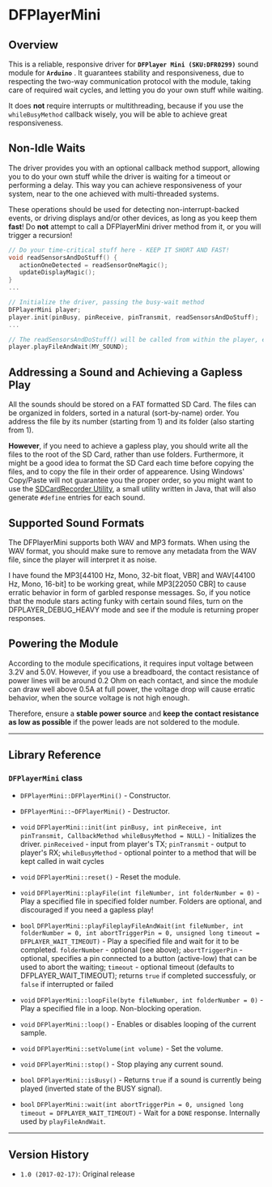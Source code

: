 # DFPlayerMini

## Overview
This is a reliable, responsive driver for **`DFPlayer Mini (SKU:DFR0299)`** sound module for **`Arduino`** . It guarantees stability 
and responsiveness, due to respecting the two-way communication protocol with the module, taking care of required wait cycles, 
and letting you do your own stuff while waiting.

It does **not** require interrupts or multithreading, because if you use the `whileBusyMethod` callback wisely, you will be able
to achieve great responsiveness.

## Non-Idle Waits
The driver provides you with an optional callback method support, allowing you to do your own stuff while the driver is
waiting for a timeout or performing a delay. This way you can achieve responsiveness of your system, near to the one achieved
with multi-threaded systems. 

These operations should be used for detecting non-interrupt-backed events, or driving displays and/or other devices, as long as
you keep them **fast**! Do **not** attempt to call a DFPlayerMini driver method from it, or you will trigger a recursion!

```C++
// Do your time-critical stuff here - KEEP IT SHORT AND FAST!
void readSensorsAndDoStuff() {
   actionOneDetected = readSensorOneMagic();
   updateDisplayMagic();
}
...

// Initialize the driver, passing the busy-wait method
DFPlayerMini player;
player.init(pinBusy, pinReceive, pinTransmit, readSensorsAndDoStuff);
...

// The readSensorsAndDoStuff() will be called from within the player, even when playing or waiting
player.playFileAndWait(MY_SOUND);

```

## Addressing a Sound and Achieving a Gapless Play
All the sounds should be stored on a FAT formatted SD Card. The files can be organized in folders, sorted in a natural
(sort-by-name) order. You address the file by its number (starting from 1) and its folder (also starting from 1).

**However**, if you need to achieve a gapless play, you should write all the files to the root of the SD Card, rather than use
folders. Furthermore, it might be a good idea to format the SD Card each time before copying the files, and to copy the
file in their order of appearence. Using Windows' Copy/Paste will not guarantee you the proper order, so you might want
to use the [SDCardRecorder Utility](https://github.com/jonnieZG/SDCardRecorder), a small utility written in Java, that will
also generate `#define` entries for each sound.

## Supported Sound Formats
The DFPlayerMini supports both WAV and MP3 formats. When using the WAV format, you should make sure to remove any metadata
from the WAV file, since the player will interpret it as noise.

I have found the MP3[44100 Hz, Mono, 32-bit float, VBR] and WAV[44100 Hz, Mono, 16-bit] to be working great, while MP3[22050 CBR]
to cause erratic behavior in form of garbled response messages. So, if you notice that the module stars acting funky with certain
sound files, turn on the DFPLAYER_DEBUG_HEAVY mode and see if the module is returning proper responses.

## Powering the Module
According to the module specifications, it requires input voltage between 3.2V and 5.0V. However, if you use a breadboard, the
contact resistance of power lines will be around 0.2 Ohm on each contact, and since the module can draw well above 0.5A at full 
power, the voltage drop will cause erratic behavior, when the source voltage is not high enough.

Therefore, ensure a **stable power source** and **keep the contact resistance as low as possible** if the power leads are not soldered
to the module.

------------------------

## Library Reference

### `DFPlayerMini` class

- `DFPlayerMini::DFPlayerMini()` - Constructor.

- `DFPlayerMini::~DFPlayerMini()` - Destructor.

- `void` `DFPlayerMini::init(int pinBusy, int pinReceive, int pinTransmit, CallbackMethod whileBusyMethod = NULL)` -
   Initializes the driver. 
   `pinReceived` - input from player's TX;
   `pinTransmit` - output to player's RX; 
   `whileBusyMethod` - optional pointer to a method that will be kept called in wait cycles

- `void` `DFPlayerMini::reset()` - Reset the module.

- `void` `DFPlayerMini::playFile(int fileNumber, int folderNumber = 0)` - Play a specified file in specified folder number.
   Folders are optional, and discouraged if you need a gapless play!

- `bool` `DFPlayerMini::playFileplayFileAndWait(int fileNumber, int folderNumber = 0, int abortTriggerPin = 0, unsigned long timeout =
	DFPLAYER_WAIT_TIMEOUT)` -
   Play a specified file and wait for it to be completed. 
   `folderNumber` - optional (see above);
   `abortTriggerPin` - optional, specifies a pin connected to a button (active-low) that can be used to abort the waiting;
	`timeout` - optional timeout (defaults to DFPLAYER_WAIT_TIMEOUT);
   returns `true` if completed successfuly, or `false` if interrupted or failed
   
- `void` `DFPlayerMini::loopFile(byte fileNumber, int folderNumber = 0)` - Play a specified file in a loop. Non-blocking operation.

- `void` `DFPlayerMini::loop()` - Enables or disables looping of the current sample.

- `void` `DFPlayerMini::setVolume(int volume)` - Set the volume.

- `void` `DFPlayerMini::stop()` - Stop playing any current sound.

- `bool` `DFPlayerMini::isBusy()` - Returns `true` if a sound is currently being played (inverted state of the BUSY signal).

- `bool` `DFPlayerMini::wait(int abortTriggerPin = 0, unsigned long timeout = DFPLAYER_WAIT_TIMEOUT)` - 
   Wait for a `DONE` response. Internally used by `playFileAndWait`.



------------------------

## Version History

* `1.0 (2017-02-17)`: Original release
